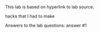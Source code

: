 This lab is based on hyperlink to lab source.

hacks that I had to make

Answers to the lab questions:
answer #1
